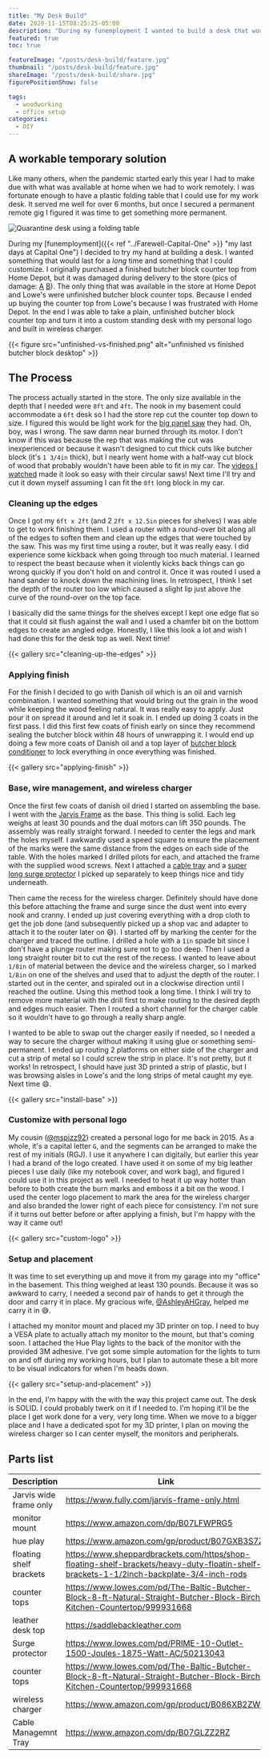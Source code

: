 ```yaml
---
title: "My Desk Build"
date: 2020-11-15T08:25:25-05:00
description: "During my funemployment I wanted to build a desk that would last for a long time. I took a plain, unfinished butcher block counter top and turned it into a custom standing desk with my personal logo and built in wireless charger."
featured: true
toc: true

featureImage: "/posts/desk-build/feature.jpg"
thumbnail: "/posts/desk-build/feature.jpg"
shareImage: "/posts/desk-build/share.jpg"
figurePositionShow: false

tags:
  - woodworking
  - office setup
categories:
  - DIY
---
```


## A workable temporary solution

Like many others, when the pandemic started early this year I had to make due with what was available at home when we
had to work remotely. I was fortunate enough to have a plastic folding table that I could use for my work desk. It served
me well for over 6 months, but once I secured a permanent remote gig I figured it was time to get something more permanent.

![Quarantine desk using a folding table](./original-desk.jpg)

During my [funemployment]({{< ref "../Farewell-Capital-One" >}} "my last days at Capital One") I decided to try my hand
at building a desk. I wanted something that would last for a _long_ time and something that I could customize. I originally
purchased a finished butcher block counter top from Home Depot, but it was damaged during delivery to the store
(pics of damage: [A](./damaged-1.jpg) [B](./damaged-2.jpg)). The only thing that was available in the store at Home Depot
and Lowe's were unfinished butcher block counter tops. Because I ended up buying the counter top from Lowe's because I was
frustrated with Home Depot. In the end I was able to take a plain, unfinished butcher block counter top and turn it into
a custom standing desk with my personal logo and built in wireless charger.

{{< figure src="unfinished-vs-finished.png" alt="unfinished vs finished butcher block desktop" >}}

## The Process

The process actually started in the store. The only size available in the depth that I needed were `8ft` and `4ft`. The
nook in my basement could accommodate a `6ft` desk so I had the store rep cut the counter top down to size. I figured
this would be light work for the [big panel saw](https://www.lowes.com/pl/Panel-saws-Saws-Power-tools-Tools/878407644) they
had. Oh, boy, was I wrong. The saw damn near burned through its motor. I don't know if this was because the rep that was
making the cut was inexperienced or because it wasn't designed to cut thick cuts like butcher block (it's `1 3/4in` thick),
but I nearly went home with a half-way cut block of wood that probably wouldn't have been able to fit in my car. The
[videos I watched](https://www.youtube.com/results?search_query=cut+butcher+block+countertop) made it look so easy with their
circular saws! Next time I'll try and cut it down myself assuming I can fit the `8ft` long block in my car.

### Cleaning up the edges

Once I got my `6ft x 2ft` (and 2 `2ft x 12.5in` pieces for shelves) I was able to get to work finishing them. I used a
router with a round-over bit along all of the edges to soften them and clean up the edges that were touched by the saw.
This was my first time using a router, but it was really easy. I did experience some kickback when going through too much
material. I learned to respect the beast because when it violently kicks back things can go wrong quickly if you don't
hold on and control it. Once it was routed I used a hand sander to knock down the machining lines. In retrospect, I think
I set the depth of the router too low which caused a slight lip just above the curve of the round-over on the top face.

I basically did the same things for the shelves except I kept one edge flat so that it could sit flush against the wall
and I used a chamfer bit on the bottom edges to create an angled edge. Honestly, I like this look a lot and wish I had
done this for the desk top as well. Next time!

{{< gallery src="cleaning-up-the-edges" >}}

### Applying finish

For the finish I decided to go with Danish oil which is an oil and varnish combination. I wanted something that would
bring out the grain in the wood while keeping the wood feeling natural. It was really easy to apply. Just pour it on
spread it around and let it soak in. I ended up doing 3 coats in the first pass. I did this first few coats of finish
early on since they recommend sealing the butcher block within 48 hours of unwrapping it. I would end up doing a few more
coats of Danish oil and a top layer of [butcher block conditioner](https://www.lowes.com/pd/Howard-Butcher-Block-Conditioner-Clear-Butcher-Block-Oil-Actual-Net-Contents-12-oz/999918606)
to lock everything in once everything was finished.

{{< gallery src="applying-finish" >}}

### Base, wire management, and wireless charger

Once the first few coats of danish oil dried I started on assembling the base. I went with the [Jarvis Frame](https://www.fully.com/jarvis-frame-only.html)
as the base. This thing is solid. Each leg weighs at least 30 pounds and the dual motors can lift 350 pounds. The assembly
was really straight forward. I needed to center the legs and mark the holes myself. I awkwardly used a speed square to ensure
the placement of the marks were the same distance from the edges on each side of the table. With the holes marked I drilled
pilots for each, and attached the frame with the supplied wood screws.  Next I attached a [cable tray](https://www.amazon.com/dp/B07GLZZ2RZ) and a [super long surge protector](https://www.lowes.com/pd/PRIME-10-Outlet-1500-Joules-1875-Watt-AC/50213043)
I picked up separately to keep things nice and tidy underneath.

Then came the recess for the wireless charger. Definitely should have done this before attaching the frame and surge since
the dust went into every nook and cranny. I ended up just covering everything with a drop cloth to get the job done (and
subsequently picked up a shop vac and adapter to attach it to the router later on :sweat_smile:). I started off by marking
the center for the charger and traced the outline. I drilled a hole with a `1in` spade bit since I don't have a plunge
router making sure not to go too deep. Then I used a long straight router bit to cut the rest of the recess. I wanted to
leave about `1/8in` of material between the device and the wireless charger, so I marked `1/8in` on one of the shelves
and used that to adjust the depth of the router. I started out in the center, and spiraled out in a clockwise direction
until I reached the outline. Using this method took a long time. I think I will try to remove more material with the drill
first to make routing to the desired depth and edges much easier. Then I routed a short channel for the charger cable so
it wouldn't have to go through a really sharp angle.

I wanted to be able to swap out the charger easily if needed, so I needed a way to secure the charger without making it
using glue or something semi-permanent. I ended up routing 2 platforms on either side of the charger and cut a strip of
metal so I could screw the strip in place. It's not pretty, but it works! In retrospect, I should have just 3D printed
a strip of plastic, but I was browsing aisles in Lowe's and the long strips of metal caught my eye. Next time :smile:.

{{< gallery src="install-base" >}}

### Customize with personal logo

My cousin ([@mspizz92](https://twitter.com/mspizz92)) created a personal logo for me back in 2015. As a whole, it's a
capital letter `G`, and the segments can be arranged to make the rest of my initials (RGJ). I use it anywhere I can digitally,
but earlier this year I had a brand of the logo created. I have used it on some of my big leather pieces I use daily
(like my notebook cover, and work bag), and figured I could use it in this project as well. I needed to heat it up way
hotter than before to both create the burn marks and emboss it a bit on the wood. I used the center logo placement to mark the
area for the wireless charger and also branded the lower right of each piece for consistency. I'm not sure if it turns out better
before or after applying a finish, but I'm happy with the way it came out!

{{< gallery src="custom-logo" >}}

### Setup and placement

It was time to set everything up and move it from my garage into my "office" in the basement. This thing weighed at least
130 pounds. Because it was so awkward to carry, I needed a second pair of hands to get it through the door and carry it
in place. My gracious wife, [@AshleyAHGray](https://twitter.com/AshleyAHGray), helped me carry it in :sweat_smile:.

I attached my monitor mount and placed my 3D printer on top. I need to buy a VESA plate to actually attach my monitor to
the mount, but that's coming soon. I attached the Hue Play lights to the back of the monitor with the provided 3M adhesive.
I've got some simple automation for the lights to turn on and off during my working hours, but I plan to automate these
a bit more to be visual indicators for when I'm heads down.

{{< gallery src="setup-and-placement" >}}

In the end, I'm happy with the with the way this project came out. The desk is SOLID. I could probably twerk on it if I
needed to. I'm hoping it'll be the place I get work done for a very, very long time. When we move to a bigger place and
I have a dedicated spot for my 3D printer, I plan on moving the wireless charger so I can center myself, the monitors
and peripherals.

## Parts list

| Description             | Link                                                                                                                     |
| -----------             | --------                                                                                                                 |
| Jarvis wide frame only  | https://www.fully.com/jarvis-frame-only.html                                                                             |
| monitor mount           | https://www.amazon.com/dp/B07LFWPRG5                                                                                     |
| hue play                | https://www.amazon.com/gp/product/B07GXB3S7Z/                                                                            |
| floating shelf brackets | https://www.sheppardbrackets.com/https/shop-floating-shelf-brackets/heavy-duty-floatin-shelf-brackets-1-1/2inch-backplate-3/4-inch-rods |
| counter tops            | https://www.lowes.com/pd/The-Baltic-Butcher-Block-8-ft-Natural-Straight-Butcher-Block-Birch-Kitchen-Countertop/999931668 |
| leather desk top        | https://saddlebackleather.com                                                                                            |
| Surge protector         | https://www.lowes.com/pd/PRIME-10-Outlet-1500-Joules-1875-Watt-AC/50213043                                               |
| counter tops            | https://www.lowes.com/pd/The-Baltic-Butcher-Block-8-ft-Natural-Straight-Butcher-Block-Birch-Kitchen-Countertop/999931668 |
| wireless charger        | https://www.amazon.com/gp/product/B086XB2ZW2                                                                             |
| Cable Managemnt Tray    | https://www.amazon.com/dp/B07GLZZ2RZ                                                                                     |
